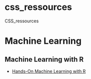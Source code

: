 # css_ressources
CSS_ressources

# Machine Learning

## Machine Learning with R

- [Hands-On Machine Learning with R](https://bradleyboehmke.github.io/HOML/)
